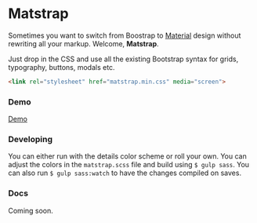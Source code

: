 # Matstrap

Sometimes you want to switch from Boostrap to [Material](https://material.io) design without rewriting all your markup. Welcome, **Matstrap**.

Just drop in the CSS and use all the existing Bootstrap syntax for grids, typography, buttons, modals etc.

``` html
<link rel="stylesheet" href="matstrap.min.css" media="screen">
```

### Demo

[Demo](https://matstrap.markmoffat.com/demo.html)

### Developing

You can either run with the details color scheme or roll your own. You can adjust the colors in the `matstrap.scss` file and build using `$ gulp sass`. You can also run `$ gulp sass:watch` to have the changes compiled on saves.

### Docs

Coming soon.